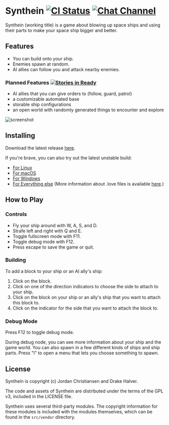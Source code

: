 # Synthein [![CI Status](https://drone.webgears.k.vu/api/badges/synthein/synthein/status.svg?branch=master)](https://drone.webgears.k.vu/synthein/synthein) [![Chat Channel](https://img.shields.io/badge/telegram-chat-lightgrey.svg)](https://t.me/synthein)

Synthein (working title) is a game about blowing up space ships and using their
parts to make your space ship bigger and better.

## Features

*  You can build onto your ship.
*  Enemies spawn at random.
*  AI allies can follow you and attack nearby enemies.

### Planned Features [![Stories in Ready](https://badge.waffle.io/synthein/synthein.png?label=ready&title=Ready)](http://waffle.io/synthein/synthein)

* AI allies that you can give orders to (follow, guard, patrol)
* a customizable automated base
* storable ship configurations
* an open world with randomly generated things to encounter and explore

![screenshot](http://i.imgur.com/b2QnY5A.png)

## Installing

Download the latest release [here](https://github.com/synthein/synthein/releases/latest).

If you're brave, you can also try out the latest unstable build:

* [For Linux](https://s3-us-west-2.amazonaws.com/synthein-unstable-builds/synthein-unstable.AppImage)
* [For macOS](https://s3-us-west-2.amazonaws.com/synthein-unstable-builds/synthein-unstable-mac.zip)
* [For Windows](https://s3-us-west-2.amazonaws.com/synthein-unstable-builds/synthein-unstable-windows.zip)
* [For Everything else](https://s3-us-west-2.amazonaws.com/synthein-unstable-builds/synthein-unstable.love) (More information about .love files is available [here](https://love2d.org/wiki/L%C3%96VE_Game_File).)

## How to Play

### Controls

* Fly your ship around with W, A, S, and D.
* Strafe left and right with Q and E.
* Toggle fullscreen mode with F11.
* Toggle debug mode with F12.
* Press escape to save the game or quit.

### Building

To add a block to your ship or an AI ally's ship:

 1. Click on the block.
 2. Click on one of the direction indicators to choose the side to attach to your ship.
 3. Click on the block on your ship or an ally's ship that you want to attach this block to.
 4. Click on the indicator for the side that you want to attach the block to.

### Debug Mode

Press F12 to toggle debug mode.

During debug node, you can see more information about your ship and the game
world. You can also spawn in a few different kinds of ships and ship parts.
Press "I" to open a menu that lets you choose something to spawn.

## License

Synthein is copyright (c) Jordan Christiansen and Drake Halver.

The code and assets of Synthein are distributed under the terms of the GPL v3,
included in the LICENSE file.

Synthein uses several third-party modules. The copyright information for these
modules is included with the modules themselves, which can be found in the
`src/vendor` directory.

